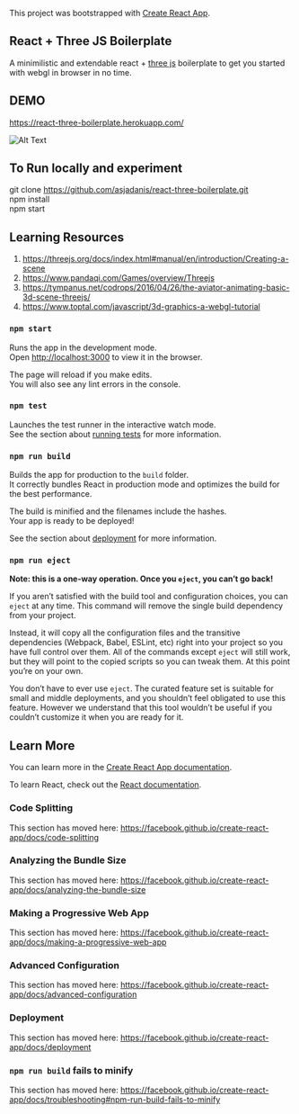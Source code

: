 This project was bootstrapped with [Create React App](https://github.com/facebook/create-react-app).

## React + Three JS Boilerplate

A minimilistic and extendable react + [three js](https://threejs.org/) boilerplate to get you started with webgl in browser in no time.

## DEMO

https://react-three-boilerplate.herokuapp.com/ <br>

![Alt Text](https://media.giphy.com/media/8L1JJl5x2QRaTpkrJw/giphy.gif)

## To Run locally and experiment

git clone https://github.com/asjadanis/react-three-boilerplate.git <br>
npm install <br>
npm start <br>

## Learning Resources

1) https://threejs.org/docs/index.html#manual/en/introduction/Creating-a-scene <br>
2) https://www.pandaqi.com/Games/overview/Threejs <br>
3) https://tympanus.net/codrops/2016/04/26/the-aviator-animating-basic-3d-scene-threejs/ <br>
4) https://www.toptal.com/javascript/3d-graphics-a-webgl-tutorial

### `npm start`

Runs the app in the development mode.<br>
Open [http://localhost:3000](http://localhost:3000) to view it in the browser.

The page will reload if you make edits.<br>
You will also see any lint errors in the console.

### `npm test`

Launches the test runner in the interactive watch mode.<br>
See the section about [running tests](https://facebook.github.io/create-react-app/docs/running-tests) for more information.

### `npm run build`

Builds the app for production to the `build` folder.<br>
It correctly bundles React in production mode and optimizes the build for the best performance.

The build is minified and the filenames include the hashes.<br>
Your app is ready to be deployed!

See the section about [deployment](https://facebook.github.io/create-react-app/docs/deployment) for more information.

### `npm run eject`

**Note: this is a one-way operation. Once you `eject`, you can’t go back!**

If you aren’t satisfied with the build tool and configuration choices, you can `eject` at any time. This command will remove the single build dependency from your project.

Instead, it will copy all the configuration files and the transitive dependencies (Webpack, Babel, ESLint, etc) right into your project so you have full control over them. All of the commands except `eject` will still work, but they will point to the copied scripts so you can tweak them. At this point you’re on your own.

You don’t have to ever use `eject`. The curated feature set is suitable for small and middle deployments, and you shouldn’t feel obligated to use this feature. However we understand that this tool wouldn’t be useful if you couldn’t customize it when you are ready for it.

## Learn More

You can learn more in the [Create React App documentation](https://facebook.github.io/create-react-app/docs/getting-started).

To learn React, check out the [React documentation](https://reactjs.org/).

### Code Splitting

This section has moved here: https://facebook.github.io/create-react-app/docs/code-splitting

### Analyzing the Bundle Size

This section has moved here: https://facebook.github.io/create-react-app/docs/analyzing-the-bundle-size

### Making a Progressive Web App

This section has moved here: https://facebook.github.io/create-react-app/docs/making-a-progressive-web-app

### Advanced Configuration

This section has moved here: https://facebook.github.io/create-react-app/docs/advanced-configuration

### Deployment

This section has moved here: https://facebook.github.io/create-react-app/docs/deployment

### `npm run build` fails to minify

This section has moved here: https://facebook.github.io/create-react-app/docs/troubleshooting#npm-run-build-fails-to-minify
